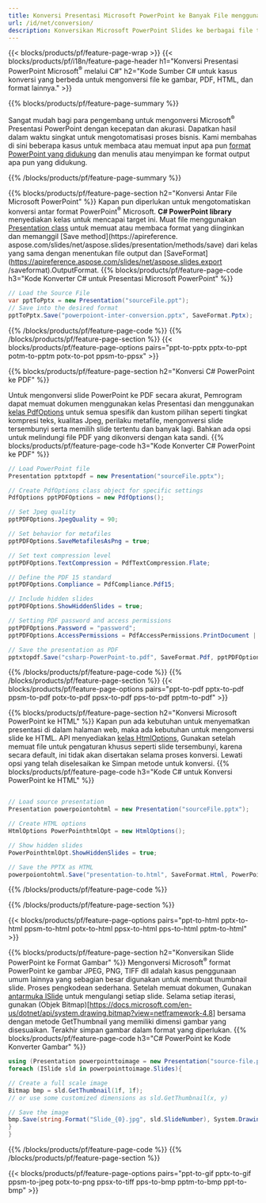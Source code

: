 ```yaml
---
title: Konversi Presentasi Microsoft PowerPoint ke Banyak File menggunakan C#
url: /id/net/conversion/
description: Konversikan Microsoft PowerPoint Slides ke berbagai file termasuk PDF, HTML, dan format gambar di .NET Framework, .NET Core, Windows Azure, Mono atau Xamarin Platforms.
---
```


{{< blocks/products/pf/feature-page-wrap >}}
{{< blocks/products/pf/i18n/feature-page-header h1="Konversi Presentasi PowerPoint Microsoft<sup>®</sup> melalui C#" h2="Kode Sumber C# untuk kasus konversi yang berbeda untuk mengonversi file ke gambar, PDF, HTML, dan format lainnya." >}}

{{% blocks/products/pf/feature-page-summary %}}

Sangat mudah bagi para pengembang untuk mengonversi Microsoft<sup>®</sup> Presentasi PowerPoint dengan kecepatan dan akurasi. Dapatkan hasil dalam waktu singkat untuk mengotomatisasi proses bisnis. Kami membahas di sini beberapa kasus untuk membaca atau memuat input apa pun [format PowerPoint yang didukung](https://docs.aspose.com/slides/net/supported-file-formats/) dan menulis atau menyimpan ke format output apa pun yang didukung. 

{{% /blocks/products/pf/feature-page-summary  %}}

{{% blocks/products/pf/feature-page-section  h2="Konversi Antar File Microsoft PowerPoint" %}}
Kapan pun diperlukan untuk mengotomatiskan konversi antar format PowerPoint<sup>®</sup> Microsoft. **C# PowerPoint library** menyediakan kelas untuk mencapai target ini. Muat file menggunakan [Presentation class](https://apireference.aspose.com/net/slides/aspose.slides/presentation) untuk memuat atau membaca format yang diinginkan dan memanggil [Save method](https://apireference. aspose.com/slides/net/aspose.slides/presentation/methods/save) dari kelas yang sama dengan menentukan file output dan [SaveFormat](https://apireference.aspose.com/slides/net/aspose.slides.export /saveformat).OutputFormat. 
{{% blocks/products/pf/feature-page-code h3="Kode Konverter C# untuk Presentasi Microsoft PowerPoint" %}}

```cs
// Load the Source File
var pptToPptx = new Presentation("sourceFile.ppt");
// Save into the desired format
pptToPptx.Save("powerpoiont-inter-conversion.pptx", SaveFormat.Pptx);   
```
{{% /blocks/products/pf/feature-page-code  %}}
{{% /blocks/products/pf/feature-page-section %}}
{{< blocks/products/pf/feature-page-options pairs="ppt-to-pptx pptx-to-ppt potm-to-pptm potx-to-pot ppsm-to-ppsx" >}}


{{% blocks/products/pf/feature-page-section  h2="Konversi C# PowerPoint ke PDF" %}}

Untuk mengonversi slide PowerPoint ke PDF secara akurat, Pemrogram dapat memuat dokumen menggunakan kelas Presentasi dan menggunakan [kelas PdfOptions](https://apireference.aspose.com/slides/net/aspose.slides.export/pdfoptions) untuk semua spesifik dan kustom pilihan seperti tingkat kompresi teks, kualitas Jpeg, perilaku metafile, mengonversi slide tersembunyi serta memilih slide tertentu dan banyak lagi. Bahkan ada opsi untuk melindungi file PDF yang dikonversi dengan kata sandi.
{{% blocks/products/pf/feature-page-code h3="Kode Konverter C# PowerPoint ke PDF" %}}

```cs
// Load PowerPoint file
Presentation pptxtopdf = new Presentation("sourceFile.pptx");

// Create PdfOptions class object for specific settings
PdfOptions pptPDFOptions = new PdfOptions();

// Set Jpeg quality
pptPDFOptions.JpegQuality = 90;

// Set behavior for metafiles
pptPDFOptions.SaveMetafilesAsPng = true;

// Set text compression level
pptPDFOptions.TextCompression = PdfTextCompression.Flate;

// Define the PDF 15 standard
pptPDFOptions.Compliance = PdfCompliance.Pdf15;

// Include hidden slides
pptPDFOptions.ShowHiddenSlides = true;

// Setting PDF password and access permissions
pptPDFOptions.Password = "password";
pptPDFOptions.AccessPermissions = PdfAccessPermissions.PrintDocument | PdfAccessPermissions.HighQualityPrint;

// Save the presentation as PDF
pptxtopdf.Save("csharp-PowerPoint-to.pdf", SaveFormat.Pdf, pptPDFOptions);

```
{{% /blocks/products/pf/feature-page-code  %}}
{{% /blocks/products/pf/feature-page-section %}}
{{< blocks/products/pf/feature-page-options pairs="ppt-to-pdf pptx-to-pdf ppsm-to-pdf potx-to-pdf ppsx-to-pdf pps-to-pdf pptm-to-pdf" >}}


{{% blocks/products/pf/feature-page-section  h2="Konversi Microsoft PowerPoint ke HTML" %}}
Kapan pun ada kebutuhan untuk menyematkan presentasi di dalam halaman web, maka ada kebutuhan untuk mengonversi slide ke HTML. API menyediakan [kelas HtmlOptions](https://apireference.aspose.com/slides/net/aspose.slides.export/htmloptions), Gunakan setelah memuat file untuk pengaturan khusus seperti slide tersembunyi, karena secara default, ini tidak akan disertakan selama proses konversi. Lewati opsi yang telah diselesaikan ke Simpan metode untuk konversi.
{{% blocks/products/pf/feature-page-code h3="Kode C# untuk Konversi PowerPoint ke HTML" %}}

```cs

// Load source presentation 
Presentation powerpoiontohtml = new Presentation("sourceFile.pptx");

// Create HTML options
HtmlOptions PowerPointhtmlOpt = new HtmlOptions();

// Show hidden slides
PowerPointhtmlOpt.ShowHiddenSlides = true;

// Save the PPTX as HTML
powerpoiontohtml.Save("presentation-to.html", SaveFormat.Html, PowerPointhtmlOpt); 

```
{{% /blocks/products/pf/feature-page-code %}}

{{% /blocks/products/pf/feature-page-section %}}

{{< blocks/products/pf/feature-page-options pairs="ppt-to-html pptx-to-html ppsm-to-html potx-to-html ppsx-to-html pps-to-html pptm-to-html" >}}

{{% blocks/products/pf/feature-page-section  h2="Konversikan Slide PowerPoint ke Format Gambar" %}}
Mengonversi Microsoft<sup>®</sup> format PowerPoint ke gambar JPEG, PNG, TIFF dll adalah kasus penggunaan umum lainnya yang sebagian besar digunakan untuk membuat thumbnail slide. Proses pengkodean sederhana. Setelah memuat dokumen, Gunakan [antarmuka ISlide](https://apireference.aspose.com/net/slides/aspose.slides/islide) untuk mengulangi setiap slide. Selama setiap iterasi, gunakan (Objek Bitmap)[https://docs.microsoft.com/en-us/dotnet/api/system.drawing.bitmap?view=netframework-4.8] bersama dengan metode GetThumbnail yang memiliki dimensi gambar yang disesuaikan. Terakhir simpan gambar dalam format yang diperlukan.
{{% blocks/products/pf/feature-page-code h3="C# PowerPoint ke Kode Konverter Gambar" %}}
```cs
using (Presentation powerpointtoimage = new Presentation("source-file.ppt")){
foreach (ISlide sld in powerpointtoimage.Slides){

// Create a full scale image
Bitmap bmp = sld.GetThumbnail(1f, 1f);
// or use some customized dimensions as sld.GetThumbnail(x, y)

// Save the image
bmp.Save(string.Format("Slide_{0}.jpg", sld.SlideNumber), System.Drawing.Imaging.ImageFormat.Jpeg);
}
}
```
{{% /blocks/products/pf/feature-page-code %}}
{{% /blocks/products/pf/feature-page-section %}}

{{< blocks/products/pf/feature-page-options pairs="ppt-to-gif pptx-to-gif ppsm-to-jpeg potx-to-png ppsx-to-tiff pps-to-bmp pptm-to-bmp ppt-to-bmp" >}}